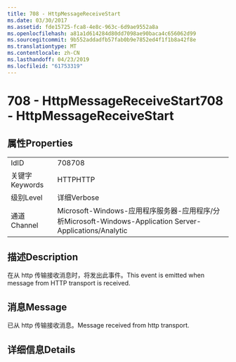 ```yaml
---
title: 708 - HttpMessageReceiveStart
ms.date: 03/30/2017
ms.assetid: fde15725-fca8-4e8c-963c-6d9ae9552a8a
ms.openlocfilehash: a81a1d614284d80dd7098ae90baca4c656062d99
ms.sourcegitcommit: 9b552addadfb57fab0b9e7852ed4f1f1b8a42f8e
ms.translationtype: MT
ms.contentlocale: zh-CN
ms.lasthandoff: 04/23/2019
ms.locfileid: "61753319"
---
```

# <a name="708---httpmessagereceivestart"></a><span data-ttu-id="51b9d-102">708 - HttpMessageReceiveStart</span><span class="sxs-lookup"><span data-stu-id="51b9d-102">708 - HttpMessageReceiveStart</span></span>
## <a name="properties"></a><span data-ttu-id="51b9d-103">属性</span><span class="sxs-lookup"><span data-stu-id="51b9d-103">Properties</span></span>  
  
|||  
|-|-|  
|<span data-ttu-id="51b9d-104">Id</span><span class="sxs-lookup"><span data-stu-id="51b9d-104">ID</span></span>|<span data-ttu-id="51b9d-105">708</span><span class="sxs-lookup"><span data-stu-id="51b9d-105">708</span></span>|  
|<span data-ttu-id="51b9d-106">关键字</span><span class="sxs-lookup"><span data-stu-id="51b9d-106">Keywords</span></span>|<span data-ttu-id="51b9d-107">HTTP</span><span class="sxs-lookup"><span data-stu-id="51b9d-107">HTTP</span></span>|  
|<span data-ttu-id="51b9d-108">级别</span><span class="sxs-lookup"><span data-stu-id="51b9d-108">Level</span></span>|<span data-ttu-id="51b9d-109">详细</span><span class="sxs-lookup"><span data-stu-id="51b9d-109">Verbose</span></span>|  
|<span data-ttu-id="51b9d-110">通道</span><span class="sxs-lookup"><span data-stu-id="51b9d-110">Channel</span></span>|<span data-ttu-id="51b9d-111">Microsoft-Windows-应用程序服务器-应用程序/分析</span><span class="sxs-lookup"><span data-stu-id="51b9d-111">Microsoft-Windows-Application Server-Applications/Analytic</span></span>|  
  
## <a name="description"></a><span data-ttu-id="51b9d-112">描述</span><span class="sxs-lookup"><span data-stu-id="51b9d-112">Description</span></span>  
 <span data-ttu-id="51b9d-113">在从 http 传输接收消息时，将发出此事件。</span><span class="sxs-lookup"><span data-stu-id="51b9d-113">This event is emitted when message from HTTP transport is received.</span></span>  
  
## <a name="message"></a><span data-ttu-id="51b9d-114">消息</span><span class="sxs-lookup"><span data-stu-id="51b9d-114">Message</span></span>  
 <span data-ttu-id="51b9d-115">已从 http 传输接收消息。</span><span class="sxs-lookup"><span data-stu-id="51b9d-115">Message received from http transport.</span></span>  
  
## <a name="details"></a><span data-ttu-id="51b9d-116">详细信息</span><span class="sxs-lookup"><span data-stu-id="51b9d-116">Details</span></span>
